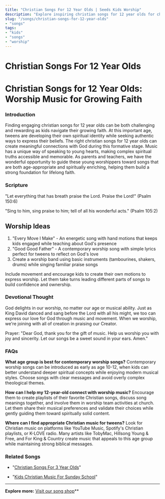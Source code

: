 ```yaml
---
title: "Christian Songs For 12 Year Olds | Seeds Kids Worship"
description: "Explore inspiring christian songs for 12 year olds for children's worship and faith development. Biblical music resources for families and ministry."
slug: "/songs/christian-songs-for-12-year-olds"
- "songs"
tags:
- "kids"
- "songs"
- "worship"
---
```


# Christian Songs For 12 Year Olds

# Christian Songs for 12 Year Olds: Worship Music for Growing Faith

### Introduction
Finding engaging christian songs for 12 year olds can be both challenging and rewarding as kids navigate their growing faith. At this important age, tweens are developing their own spiritual identity while seeking authentic ways to express their beliefs. The right christian songs for 12 year olds can create meaningful connections with God during this formative stage. Music has a unique way of speaking to young hearts, making complex spiritual truths accessible and memorable. As parents and teachers, we have the wonderful opportunity to guide these young worshippers toward songs that are both age-appropriate and spiritually enriching, helping them build a strong foundation for lifelong faith.

### Scripture
"Let everything that has breath praise the Lord. Praise the Lord!" (Psalm 150:6)

"Sing to him, sing praise to him; tell of all his wonderful acts." (Psalm 105:2)

## Worship Ideas
1. "Every Move I Make" - An energetic song with hand motions that keeps kids engaged while teaching about God's presence
2. "Good Good Father" - A contemporary worship song with simple lyrics perfect for tweens to reflect on God's love
3. Create a worship band using basic instruments (tambourines, shakers, drums) while singing familiar praise songs

Include movement and encourage kids to create their own motions to express worship. Let them take turns leading different parts of songs to build confidence and ownership.

### Devotional Thought
God delights in our worship, no matter our age or musical ability. Just as King David danced and sang before the Lord with all his might, we too can express our love for God through music and movement. When we worship, we're joining with all of creation in praising our Creator.

Prayer: "Dear God, thank you for the gift of music. Help us worship you with joy and sincerity. Let our songs be a sweet sound in your ears. Amen."

### FAQs

**What age group is best for contemporary worship songs?**
Contemporary worship songs can be introduced as early as age 10-12, when kids can better understand deeper spiritual concepts while enjoying modern musical styles. Choose songs with clear messages and avoid overly complex theological themes.

**How can I help my 12-year-old connect with worship music?**
Encourage them to create playlists of their favorite Christian songs, discuss song meanings together, and involve them in worship team activities at church. Let them share their musical preferences and validate their choices while gently guiding them toward spiritually solid content.

**Where can I find appropriate Christian music for tweens?**
Look for Christian music on platforms like YouTube Music, Spotify's Christian playlists, or K-LOVE radio. Many artists like TobyMac, Hillsong Young & Free, and For King & Country create music that appeals to this age group while maintaining strong biblical messages.

### Related Songs

- "[Christian Songs For 3 Year Olds](/songs/christian-songs-for-3-year-olds/)"

- "[Kids Christian Music For Sunday School](/activities/kids-christian-music-for-sunday-school/)"

---

**Explore more:** [Visit our song shop](https://seedskidsworship.com/shop)**

<!-- Schema Markup -->
<script type="application/ld+json">
{
  "@context": "https://schema.org",
  "@type": "MusicRecording",
  "name": "Christian Songs For 12 Year Olds",
  "byArtist": {
    "@type": "MusicGroup",
    "name": "Seeds Kids Worship"
  },
  "isFamilyFriendly": true,
  "url": "https://seedskidsworship.com/songs/christian-songs-for-12-year-olds/"
}
</script>